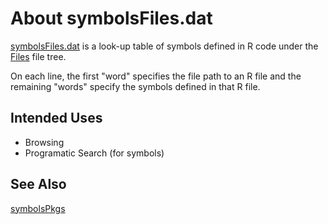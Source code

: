 About symbolsFiles.dat
======================

[symbolsFiles.dat](./symbolsFiles.dat)
is a look-up table of symbols defined in R code under the
[Files](../../Files)
file tree.

On each line, the first "word" specifies the file path to an R file and
the remaining "words" specify the symbols defined in that R file.

Intended Uses
-------------

- Browsing
- Programatic Search (for symbols)

See Also
--------

[symbolsPkgs](./symbolsPkgs.md)
